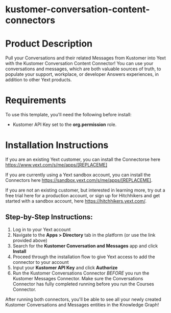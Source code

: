 # kustomer-conversation-content-connectors

# Product Description
Pull your Conversations and their related Messages from Kustomer into Yext with the Kustomer Conversation Content Connector! You can use your conversations and messages, which are both valuable sources of truth, to populate your support, workplace, or developer Answers experiences, in addition to other Yext products. 

# Requirements
To use this template, you'll need the following before install:

- Kustomer API Key set to the **org.permission** role.

# Installation Instructions
If you are an existing Yext customer, you can install the Connectorse here <https://www.yext.com/s/me/apps/[REPLACEME]>

If you are currently using a Yext sandbox account, you can install the Connectors here <https://sandbox.yext.com/s/me/apps/[REPLACEME]>.

If you are not an existing customer, but interested in learning more, try out a free trial here for a production account, or sign up for Hitchhikers and get started with a sandbox account, here <https://hitchhikers.yext.com/>.

## Step-by-Step Instructions:
1. Log in to your Yext account
2. Navigate to the **Apps > Directory** tab in the platform (or use the link provided above)
3. Search for the **Kustomer Conversation and Messages** app and click **Install**
4. Proceed through the installation flow to give Yext access to add the connector to your account
5. Input your **Kustomer API Key** and click **Authorize**
6. Run the Kustomer Conversations Connector *BEFORE* you run the Kustomer Messages Connector. Make sure the Conversations Connector has fully completed running before you run the Courses Connector.

After running both connectors, you'll be able to see all your newly created Kustomer Conversations and Messages entities in the Knowledge Graph!
